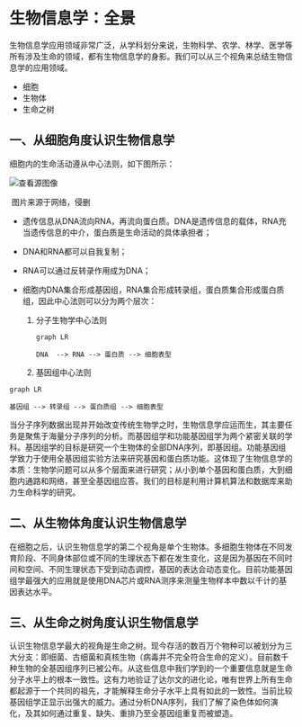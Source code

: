# 生物信息学：全景

生物信息学应用领域非常广泛，从学科划分来说，生物科学、农学、林学、医学等所有涉及生命的领域，都有生物信息学的身影。我们可以从三个视角来总结生物信息学的应用领域。

* 细胞
* 生物体
* 生命之树

## 一、从细胞角度认识生物信息学

细胞内的生命活动遵从中心法则，如下图所示：

![查看源图像](https://huohua-component.huohuaschool.com/20181105/b9ff9318a02ab45708e07e3cf72f85ba.png?x-oss-process=image/resize,m_fill,h_395,w_700)

​                                                                                                                         图片来源于网络，侵删

* 遗传信息从DNA流向RNA，再流向蛋白质。DNA是遗传信息的载体，RNA充当遗传信息的中介，蛋白质是生命活动的具体承担者；

* DNA和RNA都可以自我复制；

* RNA可以通过反转录作用成为DNA；

* 细胞内DNA集合形成基因组，RNA集合形成转录组，蛋白质集合形成蛋白质组，因此中心法则可以分为两个层次：

  1. 分子生物学中心法则

     ```mermaid
     graph LR
     
     DNA  --> RNA --> 蛋白质 --> 细胞表型
     ```

     

  2. 基因组中心法则

```mermaid
graph LR

基因组 --> 转录组 --> 蛋白质组 --> 细胞表型
```

当分子序列数据出现并开始改变传统生物学之时，生物信息学应运而生，其主要任务是聚焦于海量分子序列的分析。而基因组学和功能基因组学为两个紧密关联的学科。基因组学的目标是研究一个生物体的全部DNA序列，即基因组。功能基因组学致力于使用全基因组实验方法来研究基因和蛋白质功能。这体现了生物信息学的本质：生物学问题可以从多个层面来进行研究；从小到单个基因和蛋白质，大到细胞内通路和网络，甚至全基因组应答。我们的目标是利用计算机算法和数据库来助力生命科学的研究。

## 二、从生物体角度认识生物信息学

在细胞之后，认识生物信息学的第二个视角是单个生物体。多细胞生物体在不同发育阶段、不同身体部位或不同的生理状态下都在发生变化，这是因为基因在不同时间和空间、不同生理状态下受到动态调控，基因的表达会动态变化。目前功能基因组学最强大的应用就是使用DNA芯片或RNA测序来测量生物样本中数以千计的基因表达水平。

## 三、从生命之树角度认识生物信息学

认识生物信息学最大的视角是生命之树。现今存活的数百万个物种可以被划分为三大分支：即细菌、古细菌和真核生物（病毒并不完全符合生命的定义）。目前数千种生物的全基因组序列已被公布。从这些信息中我们学到的一个重要信息就是生命分子水平上的根本一致性。这有力地验证了达尔文的进化论，唯有世界上所有生命都起源于一个共同的祖先，才能解释生命分子水平上具有如此的一致性。当前比较基因组学正显示出强大的威力。通过分析DNA序列，我们了解了染色体如何演化，及其如何通过重复、缺失、重排乃至全基因组重复而被塑造。